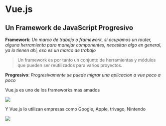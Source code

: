 # Vue.js

## Un Framework de JavaScript Progresivo

**Framework**: _Un marco de trabajo o framework, si ocupamos un router, alguna herramienta para manejar componentes, necesitan algo en general, ya lo tienen ahí, eso es un marco de trabajo_

> Un framework es por tanto un conjunto de herramientas y módulos que pueden ser reutilizados para varios proyectos.

**Progresivo**: _Progresivamente se puede migrar una aplicacion a vue poco a poco_

Vue.js es uno de los frameworks mas amados

![](https://miro.medium.com/max/700/1*_HXaomXR9HLhVevZvlVU4A.png)

Y Vue.js lo utilizan empresas como Google, Apple, trivago, Nintendo

![](https://miro.medium.com/max/700/1*DMyL9njxX3pNIdLQ_u7dbA.png)